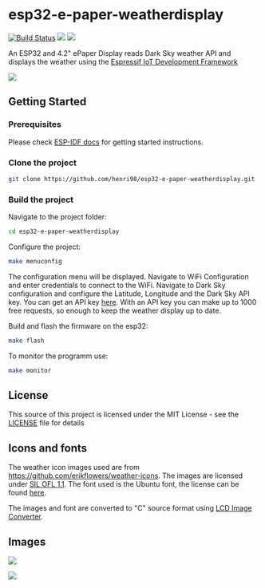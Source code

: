 # esp32-e-paper-weatherdisplay
[![Build Status](https://travis-ci.com/henri98/esp32-e-paper-weatherdisplay.svg?branch=master)](https://travis-ci.com/henri98/esp32-e-paper-weatherdisplay) ![](https://img.shields.io/github/stars/henri98/esp32-e-paper-weatherdisplay.svg) ![](https://img.shields.io/github/license/henri98/esp32-e-paper-weatherdisplay.svg)

An ESP32 and 4.2" ePaper Display reads Dark Sky weather API and displays the weather using the [Espressif IoT Development Framework](https://github.com/espressif/esp-idf)

![](https://user-images.githubusercontent.com/9615443/50996018-24fa5380-1521-11e9-8491-38f05efca19d.gif)

## Getting Started

### Prerequisites
Please check [ESP-IDF docs](https://docs.espressif.com/projects/esp-idf/en/latest/get-started/index.html) for getting started instructions.

### Clone the project 

```bash
git clone https://github.com/henri98/esp32-e-paper-weatherdisplay.git
```

### Build the project 

Navigate to the project folder:

```bash
cd esp32-e-paper-weatherdisplay
```

Configure the project:

```bash
make menuconfig 
```
The configuration menu will be displayed. Navigate to WiFi Configuration and enter credentials to connect to the WiFi. Navigate to Dark Sky configuration and configure the Latitude, Longitude and the Dark Sky API key. You can get an API key [here](https://darksky.net/dev). With an API key you can make up to 1000 free requests, so enough to keep the weather display up to date.  

Build and flash the firmware on the esp32:

```bash
make flash 
```
To monitor the programm use:
```bash
make monitor 
```

## License

This source of this project is licensed under the MIT License - see the [LICENSE](LICENSE) file for details

## Icons and fonts

The weather icon images used are from https://github.com/erikflowers/weather-icons. The images are licensed under [SIL OFL 1.1](http://scripts.sil.org/OFL). The font used is the Ubuntu font, the license can be found [here](https://www.ubuntu.com/legal/font-licence).

The images and font are converted to "C" source format using [LCD Image Converter](https://github.com/riuson/lcd-image-converter). 


## Images 

![](https://user-images.githubusercontent.com/9615443/50922221-40465f80-144a-11e9-85fb-8d3b429d94a6.jpeg)

![](https://user-images.githubusercontent.com/9615443/50922222-40465f80-144a-11e9-8928-c48453101c8a.jpeg)
